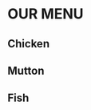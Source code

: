 <!doctype html>
 <head> 
  <meta charset="UTI=8"> 
  <title>Assignment1</title> 
  <link rel="stylesheet" href="f.css"/> 
 </head> 
 <body> 
  <h1> OUR MENU </h1> 
  <div class="container"> 
   <div class="d1"> 
    <h2 class="h1">Chicken</h2> 
   </div> 
   <div class="d2"> 
    <h2 class="h2"> Mutton</h2> 
   </div> 
   <div class="d3"> 
    <h2 class="h3">Fish</h2> 
   </div> 
  </div> 
 </body>
</html>
